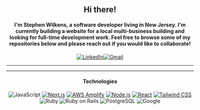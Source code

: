 <div align="center">

## Hi there! 

#### I'm Stephen Wilkens, a software developer living in New Jersey. I'm currently building a website for a local multi-business building and looking for full-time development work. Feel free to browse some of my repositories below and please reach out if you would like to collaborate! 

<a href="https://www.linkedin.com/in/stephen-wilkens"><img alt="LinkedIn" src="https://img.shields.io/badge/LinkedIn-0077B5?style=for-the-badge&logo=linkedin&logoColor=white"/></a><a href="mailto:stephenwilkens@gmail.com"><img alt="Gmail" src="https://img.shields.io/badge/Gmail-D14836?style=for-the-badge&logo=gmail&logoColor=white" /></a>
***
</div>

<div align="center">

  ***
  
  #### Technologies
   ![JavaScript](https://img.shields.io/static/v1?style=for-the-badge&message=JavaScript&color=000000&logo=JavaScript&logoColor=F7DF1E&label=)
   <a href="https://nextjs.org/" rel="nofollow">![Next.js](https://img.shields.io/static/v1?style=for-the-badge&message=Next.js&color=000000&logo=Next.js&logoColor=FFFFFF&label=)</a>
   <a href="https://aws.amazon.com/amplify/?gclid=CjwKCAiA2pyuBhBKEiwApLaIOznudnvPbgcoTO5nSdRUMTXg9arMKK4EgYxVeyAG0JNfrh4IJZYlJxoCo0kQAvD_BwE&trk=66d9071f-eec2-471d-9fc0-c374dbda114d&sc_channel=ps&ef_id=CjwKCAiA2pyuBhBKEiwApLaIOznudnvPbgcoTO5nSdRUMTXg9arMKK4EgYxVeyAG0JNfrh4IJZYlJxoCo0kQAvD_BwE:G:s&s_kwcid=AL!4422!3!646025317188!e!!g!!aws%20amplify!19610918335!148058249160" rel="nofollow">![AWS Amplify](https://img.shields.io/static/v1?style=for-the-badge&message=AWS+Amplify&color=000000&logo=AWS+Amplify&logoColor=FF9900&label=)</a>
   <a href="https://nodejs.org/en" rel="nofollow">![Node.js](https://img.shields.io/static/v1?style=for-the-badge&message=Node.js&color=000000&logo=Node.js&logoColor=FFFFFF&label=)</a>
   <a href="https://react.dev/" rel="nofollow">![React](https://img.shields.io/static/v1?style=for-the-badge&message=React&color=000000&logo=React&logoColor=61DAFB&label=)</a>
   <a href="https://tailwindcss.com" rel="nofollow">![Tailwind CSS](https://img.shields.io/static/v1?style=for-the-badge&message=Tailwind+CSS&color=000000&logo=Tailwind+CSS&logoColor=06B6D4&label=)</a>
  ![Ruby](https://img.shields.io/static/v1?style=for-the-badge&message=Ruby&color=000000&logo=Ruby&logoColor=FFFFFF&label=)
  ![Ruby on Rails](https://img.shields.io/static/v1?style=for-the-badge&message=Ruby+on+Rails&color=000000&logo=Ruby+on+Rails&logoColor=FFFFFF&label=)
  ![PostgreSQL](https://img.shields.io/static/v1?style=for-the-badge&message=PostgreSQL&color=000000&logo=PostgreSQL&logoColor=FFFFFF&label=)
  ![Google](https://img.shields.io/static/v1?style=for-the-badge&message=Google&color=000000&logo=Google&logoColor=FFFFFF&label=)
</div>

